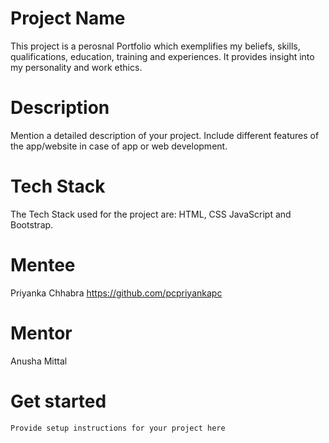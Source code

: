 # Project Name
This project is a perosnal Portfolio which exemplifies my beliefs, skills, qualifications, education, training and experiences. It provides insight into my personality and work ethics.
# Description
Mention a detailed description of your project. Include different features of the app/website in case of app or web development.

# Tech Stack
The Tech Stack used for the project are: HTML, CSS JavaScript and Bootstrap.
# Mentee
Priyanka Chhabra
https://github.com/pcpriyankapc

# Mentor
Anusha Mittal

# Get started
```
Provide setup instructions for your project here
```
